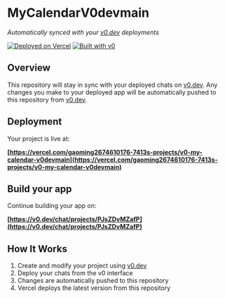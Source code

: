 # MyCalendarV0devmain

*Automatically synced with your [v0.dev](https://v0.dev) deployments*

[![Deployed on Vercel](https://img.shields.io/badge/Deployed%20on-Vercel-black?style=for-the-badge&logo=vercel)](https://vercel.com/gaoming2674610176-7413s-projects/v0-my-calendar-v0devmain)
[![Built with v0](https://img.shields.io/badge/Built%20with-v0.dev-black?style=for-the-badge)](https://v0.dev/chat/projects/PJsZDvMZafP)

## Overview

This repository will stay in sync with your deployed chats on [v0.dev](https://v0.dev).
Any changes you make to your deployed app will be automatically pushed to this repository from [v0.dev](https://v0.dev).

## Deployment

Your project is live at:

**[https://vercel.com/gaoming2674610176-7413s-projects/v0-my-calendar-v0devmain](https://vercel.com/gaoming2674610176-7413s-projects/v0-my-calendar-v0devmain)**

## Build your app

Continue building your app on:

**[https://v0.dev/chat/projects/PJsZDvMZafP](https://v0.dev/chat/projects/PJsZDvMZafP)**

## How It Works

1. Create and modify your project using [v0.dev](https://v0.dev)
2. Deploy your chats from the v0 interface
3. Changes are automatically pushed to this repository
4. Vercel deploys the latest version from this repository